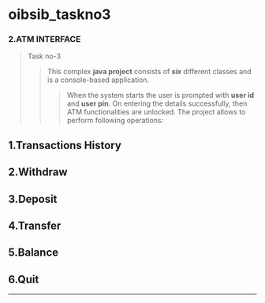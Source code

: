 # oibsib_taskno3
### 2.ATM INTERFACE
>Task no-3
>>This complex **java project** consists of
__*six*__ different classes and is a console-based application.
>>> When the system starts the user is prompted with **user id** and **user pin**. On entering the details successfully, then ATM functionalities
are unlocked. The project allows to perform following operations:

## 1.Transactions History
## 2.Withdraw
## 3.Deposit
## 4.Transfer
## 5.Balance
## 6.Quit
---
